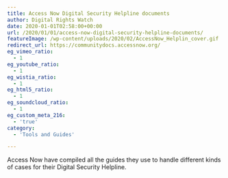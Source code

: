 ```yaml
---
title: Access Now Digital Security Helpline documents
author: Digital Rights Watch
date: 2020-01-01T02:58:00+00:00
url: /2020/01/01/access-now-digital-security-helpline-documents/
featureImage: /wp-content/uploads/2020/02/AccessNow_Helplin_cover.gif
redirect_url: https://communitydocs.accessnow.org/
eg_vimeo_ratio:
  - 1
eg_youtube_ratio:
  - 1
eg_wistia_ratio:
  - 1
eg_html5_ratio:
  - 1
eg_soundcloud_ratio:
  - 1
eg_custom_meta_216:
  - 'true'
category:
  - 'Tools and Guides'

---
```

Access Now have compiled all the guides they use to handle different kinds of cases for their Digital Security Helpline.
